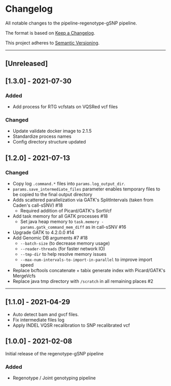 # Changelog
All notable changes to the pipeline-regenotype-gSNP pipeline.

The format is based on [Keep a Changelog](https://keepachangelog.com/en/1.0.0/).

This project adheres to [Semantic Versioning](https://semver.org/spec/v2.0.0.html).

---

## [Unreleased]

## [1.3.0] - 2021-07-30
### Added
- Add process for RTG vcfstats on VQSRed vcf files
### Changed
- Update validate docker image to 2.1.5
- Standardize process names
- Config directory structure updated

## [1.2.0] - 2021-07-13
### Changed
- Copy log `.command.*` files into `params.log_output_dir`.
- `params.save_intermediate_files` parameter enables temporary files to be copied to the final output directory
- Adds scattered parallelization via GATK's SplitIntervals (taken from Caden's call-sSNV) #18
  - Required addition of Picard/GATK's SortVcf
- Add task memory for all GATK processes #18
  - Set java heap memory to `task.memory - params.gatk_command_mem_diff` as in call-sSNV #16
- Upgrade GATK to 4.2.0.0 #14
- Add Genomic DB arguments #7 #18
  - `--batch-size` (to decrease memory usage)
  - `--reader-threads` (for faster network IO)
  - `--tmp-dir` to help resolve memory issues
  - `--max-num-intervals-to-import-in-parallel` to improve import speed
- Replace bcftools concatenate + tabix generate index with Picard/GATK's MergeVcfs
- Replace java tmp directory with `/scratch` in all remaining places #2

---

## [1.1.0] - 2021-04-29
  - Auto detect bam and gvcf files.
  - Fix intermediate files log
  - Apply INDEL VQSR recalibration to SNP recalibrated vcf

## [1.0.0] - 2021-02-08
Initial release of the regenotype-gSNP pipeline

### Added
  -  Regenotype / Joint genotyping pipeline
